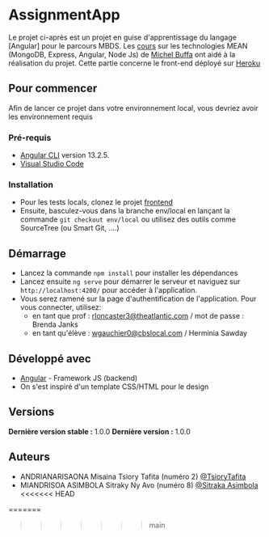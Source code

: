 # AssignmentApp

Le projet ci-après est un projet en guise d'apprentissage du langage [Angular] pour le parcours MBDS.
Les [cours](http://miageprojet2.unice.fr/Intranet_de_Michel_Buffa/MBDS_Madagascar_2021-2022_Angular_-_NodeJS_-_MongoDB_-_Cloud) sur les technologies MEAN (MongoDB, Express, Angular, Node Js) de [Michel Buffa](https://www.linkedin.com/in/michelbuffa/) ont aidé à la réalisation du projet. 
Cette partie concerne le front-end déployé sur [Heroku](https://mbds-madagascar-2022-api.herokuapp.com/)
## Pour commencer

Afin de lancer ce projet dans votre environnement local, vous devriez avoir les environnement requis

### Pré-requis

- [Angular CLI](https://github.com/angular/angular-cli) version 13.2.5.
- [Visual Studio Code](https://code.visualstudio.com/download)

### Installation

 - Pour les tests locals, clonez le projet [frontend](https://gitlab.com/m10221/frontend) 
 - Ensuite, basculez-vous dans la branche env/local en lançant la commande  ``git checkout env/local`` ou utilisez des  outils comme SourceTree (ou Smart Git, ....)

 
## Démarrage
 - Lancez la commande  ``npm install`` pour installer les dépendances
 - Lancez ensuite ``ng serve`` pour démarrer le serveur et naviguez sur `http://localhost:4200/` pour accéder à l'application.  
 - Vous serez ramené sur la page d'authentification de l'application. Pour vous connecter, utilisez: 
    - en tant que prof : rloncaster3@theatlantic.com / mot de passe : Brenda Janks
    - en tant qu'élève : wgauchier0@cbslocal.com / Herminia Sawday


## Développé avec
* [Angular](https://angular.io/) - Framework JS (backend)
* On s'est inspiré d'un template CSS/HTML pour le design


## Versions
**Dernière version stable :** 1.0.0
**Dernière version :** 1.0.0

## Auteurs

- ANDRIANARISAONA Misaina Tsiory Tafita (numéro 2) [@TsioryTafita](https://gitlab.com/TsioryTafita)
- MIANDRISOA ASIMBOLA Sitraky Ny Avo (numéro 8) [@Sitraka Asimbola](https://gitlab.com/asimbola.sitraka)
<<<<<<< HEAD

=======
>>>>>>> main
